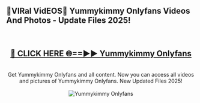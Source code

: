 <h2>🔴VIRal VidEOS🔴 Yummykimmy Onlyfans Videos And Photos - Update Files 2025!</h2>
<br>
<div align="center">
<h2><a href="https://virallinks.top/odZfE0" rel="nofollow">🔴 CLICK HERE 🌐==►► Yummykimmy Onlyfans</a></h2>
<br>
Get Yummykimmy Onlyfans and all content. Now you can access all videos and pictures of Yummykimmy Onlyfans. New Updated Files 2025!
<br>
<br>
<a href="https://virallinks.top/odZfE0" rel="nofollow" data-target="animated-image.originalLink"><img src="https://i.imgur.com/dJHk4Zq.gif)" alt="Yummykimmy Onlyfans" style="max-width: 100%; display: inline-block;" data-target="animated-image.originalImage"></a>
</div>
<br>
